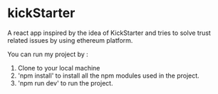 # kickStarter
A react app inspired by the idea of KickStarter and tries to solve trust related issues by using ethereum platform. 

You can run my project by : 
1. Clone to your local machine
2. 'npm install' to install all the npm modules used in the project.
3. 'npm run dev' to run the project.
